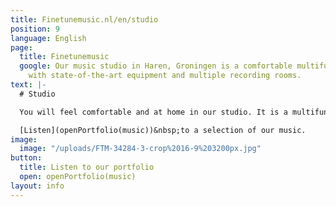 ```yaml
---
title: Finetunemusic.nl/en/studio
position: 9
language: English
page:
  title: Finetunemusic
  google: Our music studio in Haren, Groningen is a comfortable multifunctional workspace
    with state-of-the-art equipment and multiple recording rooms.
text: |-
  # Studio

  You will feel comfortable and at home in our studio. It is a multifunctional workspace with state-of-the-art equipment and multiple recording rooms. We offer entire band recordings, but we provide for smaller recording sessions as well. It will be our pleasure to take care of the mixing of your music and to offer advice concerning music production as such. We can help you work out your compositions and find the right sound for your songs. Whether it’s cinematic arrangements, soulful RnB-productions or experimental beats, versatility is one of our qualities.

  [Listen](openPortfolio(music))&nbsp;to a selection of our music.
image:
  image: "/uploads/FTM-34284-3-crop%2016-9%203200px.jpg"
button:
  title: Listen to our portfolio
  open: openPortfolio(music)
layout: info
---
```



